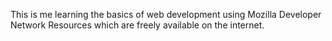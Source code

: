 This is me learning the basics of web development using Mozilla Developer Network Resources which are freely available on the internet.
